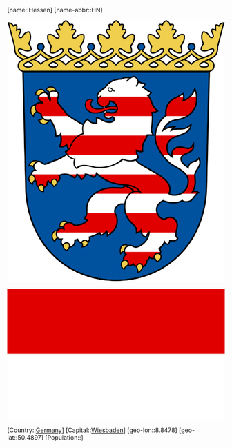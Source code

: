 ﻿---
location: [50.4897,8.8478]
type: State
SpocWebEntityId: 36017
isDeleted: false
Confidential: public
tags:
- geo/State

---
[name::Hessen]
[name-abbr::HN]

![Coat_of_arms_of_Hesse](geo/Continent/Europe/Germany/Hessen/Coat_of_arms_of_Hesse.svg)

![Flag_of_Hesse](geo/Continent/Europe/Germany/Hessen/Flag_of_Hesse.svg)

[Country::[Germany](geo/Continent/Europe/Germany.md)]
[Capital::[Wiesbaden](geo/Continent/Europe/Germany/Hessen/Wiesbaden.md)]
[geo-lon::8.8478]
[geo-lat::50.4897]
[Population::]

